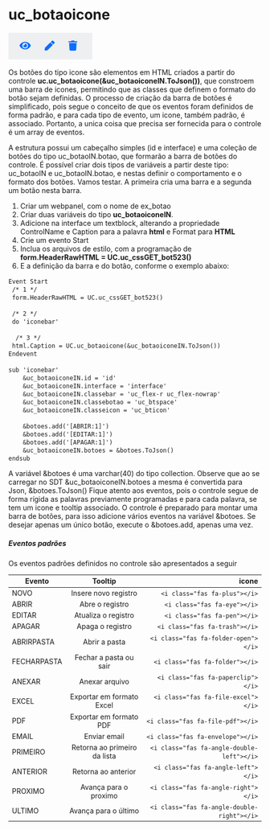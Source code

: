 # uc_botaoicone
![alt text](https://github.com/cpsrepositorio/gx_designsystem/blob/main/doc/imagens/uc_botaoicone.PNG "Icone")

Os botões do tipo icone são elementos em HTML criados a partir do controle **uc.uc_botaoicone(&uc_botaoiconeIN.ToJson())**, que constroem uma barra de icones, permitindo que as classes que definem o formato do botão sejam definidas.
O processo de criação da barra de botões é simplificado, pois segue o conceito de que os eventos foram definidos de forma padrão, e para cada tipo de evento, um icone, também padrão, é associado. Portanto, a unica coisa que precisa ser fornecida para o controle é um array de eventos.

A estrutura possui um cabeçalho simples (id e interface) e uma coleção de botões do tipo uc_botaoIN.botao, que formarão a barra de botões do controle.
É possível criar dois tipos de variáveis a partir deste tipo: uc_botaoIN e uc_botaoIN.botao, e nestas definir o comportamento e o formato dos botões. Vamos testar. A primeira cria uma barra e a segunda um botão nesta barra.
1.	Criar um webpanel, com o nome de ex_botao
2.	Criar duas variáveis do tipo **uc_botaoiconeIN**.
3.	Adicione na interface um textblock, alterando a propriedade ControlName e Caption para a palavra **html** e Format para **HTML**
4.	Crie um evento Start
5.	Inclua os arquivos de estilo, com a programação de **form.HeaderRawHTML = UC.uc_cssGET_bot523()**
6.	E a definição da barra e do botão, conforme o exemplo abaixo:	

```
Event Start
 /* 1 */
 form.HeaderRawHTML = UC.uc_cssGET_bot523()

 /* 2 */
 do 'iconebar'
	
  /* 3 */
 html.Caption = UC.uc_botaoicone(&uc_botaoiconeIN.ToJson())
Endevent

sub 'iconebar'
	&uc_botaoiconeIN.id = 'id'
	&uc_botaoiconeIN.interface = 'interface'	
	&uc_botaoiconeIN.classebar = 'uc_flex-r uc_flex-nowrap'
	&uc_botaoiconeIN.classebotao = 'uc_btspace'
	&uc_botaoiconeIN.classeicon = 'uc_bticon'
	
	&botoes.add('[ABRIR:1]')
	&botoes.add('[EDITAR:1]')
	&botoes.add('[APAGAR:1]')
	&uc_botaoiconeIN.botoes = &botoes.ToJson()
endsub
```

A variável &botoes é uma varchar(40) do tipo collection. Observe que ao se carregar no SDT &uc_botaoiconeIN.botoes a mesma é convertida para Json, &botoes.ToJson()
Fique atento aos eventos, pois o controle segue de forma rígida as palavras previamente programadas e para cada palavra, se tem um icone e tooltip associado.
O controle é preparado para montar uma barra de botões, para isso adicione vários eventos na variável &botoes. Se desejar apenas um único botão, execute o &botoes.add, apenas uma vez.

##### Eventos padrões
Os eventos padrões definidos no controle são apresentados a seguir


| Evento        | Tooltip           | icone  |
| ------------- |:-------------:| -----:|
| NOVO|Insere novo registro | `<i class="fas fa-plus"></i>`  |
| ABRIR | Abre o registro | `<i class="fas fa-eye"></i>` |
| EDITAR | Atualiza o registro      |   `<i class="fas fa-pen"></i>`  |
| APAGAR | Apaga o registro|    `<i class="fas fa-trash"></i>`  |
| ABRIRPASTA|Abrir a pasta |  `<i class="fas fa-folder-open"></i>` |
| FECHARPASTA| Fechar a pasta ou sair |  `<i class="fas fa-folder"></i>` |
|ANEXAR | Anexar arquivo|  `<i class="fas fa-paperclip"></i>` |
|EXCEL | Exportar em formato Excel| `<i class="fas fa-file-excel"></i>`  |
|PDF |Exportar em formato PDF | `<i class="fas fa-file-pdf"></i>`  |
| EMAIL| Enviar email| `<i class="fas fa-envelope"></i>`  |
|PRIMEIRO | Retorna ao primeiro da lista|  `<i class="fas fa-angle-double-left"></i>` |
|ANTERIOR | Retorna ao anterior|  `<i class="fas fa-angle-left"></i>` |
| PROXIMO| Avança para o proximo|  `<i class="fas fa-angle-right"></i>` |
|ULTIMO |Avança para o último |  `<i class="fas fa-angle-double-right"></i>` |


